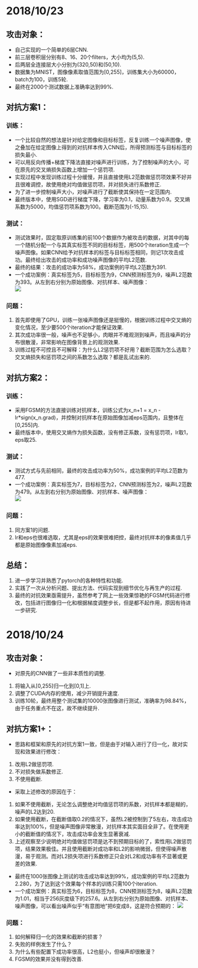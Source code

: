 # 2018/10/23
## 攻击对象：
* 自己实现的一个简单的6层CNN.
* 前三层卷积层分别有8、16、20个filters，大小均为(5,5).  
* 后两层全连接层大小分别为(320,50)和(50,10).
* 数据集为MNIST，图像像素取值范围为[0,255]，训练集大小为60000，batch为100，训练5轮.
* 最终在2000个测试数据上准确率达到99%.

## 对抗方案1：
### 训练：
* 一个比较自然的想法是针对给定图像和目标标签，反复训练一个噪声图像，使之叠加在给定图像上得到的对抗样本传入CNN后，所得预测标签与目标标签的损失最小.
* 可以用反向传播+梯度下降法直接对噪声进行训练，为了控制噪声的大小，可在原先的交叉熵损失函数上增加一个惩罚项.
* 实现过程中发现训练过程十分缓慢，并且直接使用L2范数做惩罚项效果不好并且很难调控，故使用绝对均值做惩罚项，并对损失进行系数修正.
* 为了进一步控制噪声大小，对噪声进行了截断使其保持在一定范围内.
* 最终版本中，使用SGD进行梯度下降，学习率为0.1，动量系数为0.9。交叉熵系数为5000，均值惩罚项系数为100。截断范围为(-15,15).
### 测试：
* 测试效果时，固定取原训练集的前100个数据作为被攻击的数据，对其中的每一个随机分配一个与其真实标签不同的目标标签，用500个iteration生成一个噪声图像。如果CNN给予对抗样本的标签与目标标签相同，则记1次攻击成功。最终给出攻击的成功率和成功噪声图像的平均L2范数.
* 最终的结果：攻击的成功率为58%，成功案例的平均L2范数为391.
* 一个成功案例：真实标签为5，目标标签为9，CNN预测标签为9，噪声L2范数为393。从左到右分别为原始图像、对抗样本、噪声图像：  
![](https://raw.githubusercontent.com/Cei1ing/AIClub2018_CV/master/Adversarial%20Examples/adversarial_v1.JPG)  
### 问题：
1. 首先即使用了GPU，训练一张噪声图像还是挺慢的，根据训练过程中交叉熵的变化情况，至少要500个iteration才能保证效果.
2. 其次成功率很一般，噪声也不足够小，肉眼并不难观测到噪声，而且噪声的分布很散漫，非常影响在图像背景上的观测效果.
3. 训练过程不可控且不可解释：为什么L2惩罚项不好用？截断范围为怎么选取？交叉熵损失和惩罚项之间的系数怎么选取？都是乱试出来的.

## 对抗方案2：
### 训练：
* 采用FGSM的方法直接训练对抗样本，训练公式为x_n+1 = x_n - lr\*sign(x_n.grad)，并控制对抗样本在原始图像加减eps范围内，且整体在[0,255]内.
* 最终版本中，使用交叉熵作为损失函数，没有修正系数，没有惩罚项，lr取1，eps取25.
### 测试：
* 测试方式与先前相同，最终的攻击成功率为50%，成功案例的平均L2范数为477.
* 一个成功案例：真实标签为7，目标标签为2，CNN预测标签为2，噪声L2范数为479。从左到右分别为原始图像、对抗样本、噪声图像：  
![](https://raw.githubusercontent.com/Cei1ing/AIClub2018_CV/master/Adversarial%20Examples/adversarial_v2.JPG)  
### 问题：
1. 同方案1的问题.
2. lr和eps也很难选取，尤其是eps的效果很难把控，最终对抗样本的像素值几乎都是原始图像像素加减eps.

## 总结：
1. 进一步学习并熟悉了pytorch的各种特性和功能.
2. 实践了一次从分析问题、提出方法、代码实现到细节优化与再生产的过程.
3. 最终的对抗效果亟需提升，虽然参考了网上一些效果惊艳的FGSM代码进行修改，包括进行图像归一化和根据梯度调整步长，但是都不起作用，原因有待进一步研究.

# 2018/10/24
## 攻击对象：
* 对原先的CNN做了一些非本质性的调整.
1. 将输入从[0,255]归一化到[0,1]上.
2. 调整了CUDA内存的使用，减少开销提升速度.
3. 训练10轮，最终用整个测试集的10000张图像进行测试，准确率为98.84%，由于任务重点不在这，故不继续提升.

## 对抗方案1+：
* 思路和框架和原先的对抗方案1一致，但是由于对输入进行了归一化，故对实现和效果进行修改：
1. 改用L2做惩罚项.
2. 不对损失做系数修正.
3. 不使用截断.
* 采取上述修改的原因在于：
1. 如果不使用截断，无论怎么调整绝对均值惩罚项的系数，对抗样本都是糊的，噪声的L2达到20.
2. 如果使用截断，在截断值取0.2的情况下，虽然L2被控制到了5左右，攻击成功率达到100%，但是噪声图像非常散漫，对抗样本其实面目全非了。在使用更小的截断值的情况下，攻击成功率会发生显著衰减.
3. 上述观察至少说明绝对均值做惩罚项是达不到预期目标的了，索性用L2做惩罚项，结果效果极佳。并且使用截断对成功率和L2的影响微弱，但使得噪声散漫，易于观测。而对L2损失项进行系数修正只会对L2和成功率有不显著或更差的效果.
* 最终在1000张图像上测试的攻击成功率达到99%，成功案例的平均L2范数为2.280，为了达到这个效果每个样本的训练只需100个iteration.
* 一个成功案例：真实标签为6，目标标签为8，CNN预测标签为8，噪声L2范数为1.01，相当于256灰度级下的257.6。从左到右分别为原始图像、对抗样本、噪声图像，可以看出噪声似乎“有意图地”把6变成8，这是符合预期的：
![](https://raw.githubusercontent.com/Cei1ing/AIClub2018_CV/master/Adversarial%20Examples/v1_plus.jpg)  

### 问题：
1. 如何解释归一化的效果和截断的损害？
2. 失败的样例发生了什么？
3. 为什么有些配置下成功率很高，L2也挺小，但噪声却很散漫？
2. FGSM的效果并没有得到改善.

